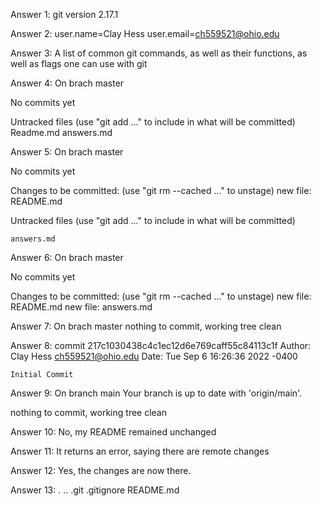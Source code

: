 Answer 1: git version 2.17.1

Answer 2:
user.name=Clay Hess
user.email=ch559521@ohio.edu

Answer 3:
A list of common git commands, as well as their functions, as well as flags one can use with git

Answer 4:
On brach master

No commits yet

Untracked files
 (use "git add <file>..." to include in what will be committed)
	Readme.md
	answers.md

Answer 5:
On brach master

No commits yet

Changes to be committed:
 (use "git rm --cached <file>..." to unstage)
	new file: README.md


Untracked files
 (use "git add <file>..." to include in what will be committed)
	
	answers.md

Answer 6:
On brach master

No commits yet

Changes to be committed:
 (use "git rm --cached <file>..." to unstage)
	new file: README.md
	new file: answers.md


Answer 7:
On brach master
nothing to commit, working tree clean

Answer 8:
commit 217c1030438c4c1ec12d6e769caff55c84113c1f
Author: Clay Hess <ch559521@ohio.edu>
Date:   Tue Sep 6 16:26:36 2022 -0400

    Initial Commit


Answer 9:
On branch main
Your branch is up to date with 'origin/main'.

nothing to commit, working tree clean

Answer 10:
No, my README remained unchanged

Answer 11:
It returns an error, saying there are remote changes

Answer 12:
Yes, the changes are now there.

Answer 13:
.  ..  .git  .gitignore  README.md


